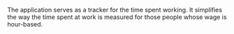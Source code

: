 The application serves as a tracker for the time spent working. It simplifies the way the time spent at work is measured for those people whose wage is hour-based.